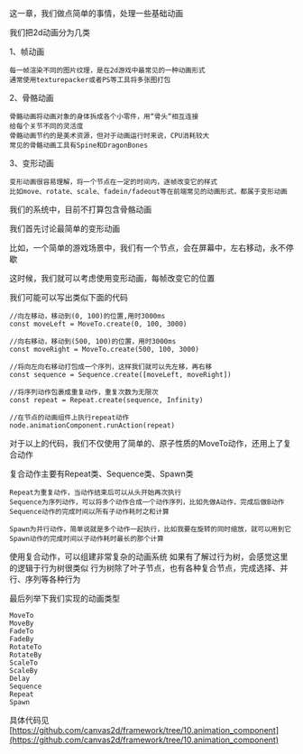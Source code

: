 这一章，我们做点简单的事情，处理一些基础动画

我们把2d动画分为几类

1、帧动画

    每一帧渲染不同的图片纹理，是在2d游戏中最常见的一种动画形式
    通常使用texturepacker或者PS等工具将多张图打包

2、骨骼动画
    
    骨骼动画将动画对象的身体拆成各个小零件，用“骨头“相互连接
    给每个关节不同的灵活度
    骨骼动画节约的是美术资源，但对于动画运行时来说，CPU消耗较大
    常见的骨骼动画工具有Spine和DragonBones

3、变形动画

    变形动画很容易理解，将一个节点在一定的时间内，逐帧改变它的样式
    比如move、rotate、scale、fadein/fadeout等在前端常见的动画形式，都属于变形动画

我们的系统中，目前不打算包含骨骼动画

我们首先讨论最简单的变形动画

比如，一个简单的游戏场景中，我们有一个节点，会在屏幕中，左右移动，永不停歇

这时候，我们就可以考虑使用变形动画，每帧改变它的位置

我们可能可以写出类似下面的代码
```
//向左移动，移动到(0, 100)的位置,用时3000ms
const moveLeft = MoveTo.create(0, 100, 3000)

//向右移动，移动到(500, 100)的位置，用时3000ms
const moveRight = MoveTo.create(500, 100, 3000)

//将向左向右移动打包成一个序列，这样我们就可以先左移，再右移
const sequence = Sequence.create([moveLeft, moveRight])

//将序列动作包裹成重复动作，重复次数为无限次
const repeat = Repeat.create(sequence, Infinity)

//在节点的动画组件上执行repeat动作
node.animationComponent.runAction(repeat)
```
对于以上的代码，我们不仅使用了简单的、原子性质的MoveTo动作，还用上了复合动作

复合动作主要有Repeat类、Sequence类、Spawn类

    Repeat为重复动作，当动作结束后可以从头开始再次执行
    Sequence为序列动作，可以将多个动作合成一个动作序列，比如先做A动作，完成后做B动作
    Sequence动作的完成时间以所有子动作耗时之和计算

    Spawn为并行动作，简单说就是多个动作一起执行，比如我要在旋转的同时缩放，就可以用到它
    Spawn动作的完成时间以子动作耗时最长的那个计算

使用复合动作，可以组建非常复杂的动画系统
如果有了解过行为树，会感觉这里的逻辑于行为树很类似
行为树除了叶子节点，也有各种复合节点，完成选择、并行、序列等各种行为

最后列举下我们实现的动画类型

    MoveTo
    MoveBy
    FadeTo
    FadeBy
    RotateTo
    RotateBy
    ScaleTo
    ScaleBy
    Delay
    Sequence
    Repeat
    Spawn

具体代码见[https://github.com/canvas2d/framework/tree/10.animation_component](https://github.com/canvas2d/framework/tree/10.animation_component)
